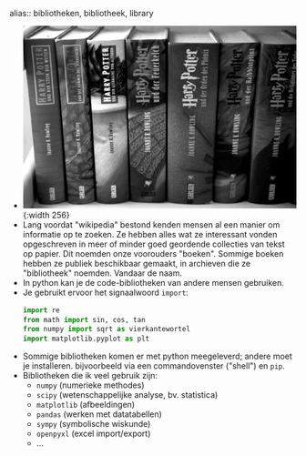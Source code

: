 alias:: bibliotheken, bibliotheek, library

- ![image.jpg](../assets/library.jpg){:width 256}
- Lang voordat "wikipedia" bestond kenden mensen al een manier om informatie op te zoeken. Ze hebben alles wat ze interessant vonden opgeschreven in meer of minder goed geordende collecties van tekst op papier. Dit noemden onze voorouders "boeken". Sommige boeken hebben ze publiek beschikbaar gemaakt, in archieven die ze "bibliotheek" noemden. Vandaar de naam.
- In python kan je de code-bibliotheken van andere mensen gebruiken.
- Je gebruikt ervoor het signaalwoord `import`:
  ```python
  import re
  from math import sin, cos, tan
  from numpy import sqrt as vierkantewortel
  import matplotlib.pyplot as plt
  ```
- Sommige bibliotheken komen er met python meegeleverd; andere moet je installeren. bijvoorbeeld via een commandovenster ("shell") en `pip`.
- Bibliotheken die ik veel gebruik zijn:
	- `numpy` (numerieke methodes)
	- `scipy` (wetenschappelijke analyse, bv. statistica)
	- `matplotlib` (afbeeldingen)
	- `pandas` (werken met datatabellen)
	- `sympy` (symbolische wiskunde)
	- `openpyxl` (excel import/export)
	- ...